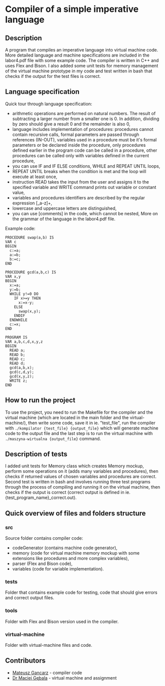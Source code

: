 # Compiler of a simple imperative language
## Description
A program that compiles an imperative language into virtual machine code. More detailed language and machine specifications are included in the labor4.pdf file with some example code. The compiler is written in C++ and uses Flex and Bison. I also added some unit tests for memory management of the virtual machine prototype in my code and test written in bash that checks if the output for the test files is correct.

## Language specification

Quick tour through language specification:
- arithmetic operations are performed on natural numbers. The result of subtracting a larger number from a smaller one is 0. In addition, dividing by zero should give a result 0 and the remainder is also 0,
- language includes implementation of procedures: procedures cannot contain recursive calls, formal parameters are passed through references (IN-OUT), variables used in a procedure must be it's formal parameters or be declared inside the procedure, only procedures defined earlier in the program code can be called in a procedure, other procedures can be called only with variables defined in the current procedure,
- you can use IF and IF ELSE conditions, WHILE and REPEAT UNTIL loops, 
- REPEAT UNTIL breaks when the condition is met and the loop will execute at least once,
- instruction READ takes the input from the user and assigns it to the specified variable and WRITE command prints out variable or constant value,
- variables and procedures identifiers are described by the regular expression [_a-z]+,
- lowercase and uppercase letters are distinguished,
- you can use [comments] in the code, which cannot be nested,
More on the grammar of the language in the labor4.pdf file.

Example code:
```
PROCEDURE swap(a,b) IS
VAR c
BEGIN
  c:=a;
  a:=b;
  b:=c;
END

PROCEDURE gcd(a,b,c) IS
VAR x,y
BEGIN
  x:=a;
  y:=b;
  WHILE y!=0 DO
    IF x>=y THEN 
      x:=x-y;
    ELSE 
      swap(x,y);
    ENDIF
  ENDWHILE
  c:=x;
END

PROGRAM IS
VAR a,b,c,d,x,y,z
BEGIN
  READ a;
  READ b;
  READ c;
  READ d;
  gcd(a,b,x);
  gcd(c,d,y);
  gcd(x,y,z);
  WRITE z;
END
```

## How to run the project
 To use the project, you need to run the Makefile for the compiler and the virtual machine (which are located in the main folder and the virtual-machine/), then write some code, save it in ie. "test_file", run the compiler with `./kompilator {test_file} {output_file}` which will generate machine code to the output file and the last step is to run the virtual machine with `./maszyna-wirtualna {output_file}` command.
 
## Description of tests

I added unit tests for Memory class which creates Memory mockup, perform some operations on it (adds many variables and procedures), then checks if returned values of chosen variables and procedures are correct. Second test is written in bash and involves running three test programs through the process of compiling and running it on the virtual machine, then checks if the output is correct (correct output is defined in ie. {test_program_name}_correct.out).

## Quick overview of files and folders structure

### src

Source folder contains compiler code:
- codeGenerator (contains machine code generator),
- memory (code for virtual machine memory mockup with some extensions like procedures and more complex variables),
- parser (Flex and Bison code),
- variables (code for variable implementation).

### tests
Folder that contains example code for testing, code that should give errors and correct output files.

### tools
Folder with Flex and Bison version used in the compiler.

### virtual-machine
Folder with virtual-machine files and code.

## Contributors
* [Mateusz Gancarz](https://github.com/magancarz) - compiler code
* [Dr Maciej Gębala](https://cs.pwr.edu.pl/gebala/) - virtual machine and assignment